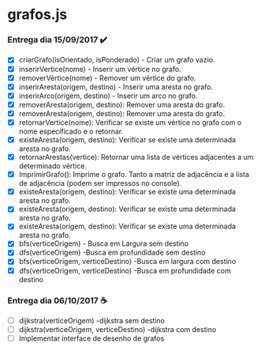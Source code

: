 # grafos.js 

### Entrega dia 15/09/2017 :heavy_check_mark:

- [x] criarGrafo(isOrientado, isPonderado) - Criar um grafo vazio.
- [x] inserirVertice(nome) - Inserir um vértice no grafo.
- [x] removerVértice(nome) - Remover um vértice do grafo.
- [x] inserirAresta(origem, destino) - Inserir uma aresta no grafo. 
- [x] inserirArco(origem, destino) - Inserir um arco no grafo. 
- [x] removerAresta(origem, destino): Remover uma aresta do grafo.
- [x] removerAresta(origem, destino): Remover uma aresta do grafo.
- [x] retornarVertice(nome): Verificar se existe um vértice no grafo com o nome específicado e o retornar.
- [x] existeAresta(origem, destino): Verificar se existe uma determinada aresta no grafo.
- [x] retornarArestas(vertice): Retornar uma lista de vértices adjacentes a um determinado vértice.
- [x] ImprimirGrafo(): Imprime o grafo. Tanto a matriz de adjacência e a lista de adjacência (podem ser impressos no console).
- [x] existeAresta(origem, destino): Verificar se existe uma determinada aresta no grafo.
- [x] existeAresta(origem, destino): Verificar se existe uma determinada aresta no grafo.
- [x] existeAresta(origem, destino): Verificar se existe uma determinada aresta no grafo.
- [x] bfs(verticeOrigem) - Busca em Largura sem destino
- [x] dfs(verticeOrigem) -Busca em profundidade sem destino
- [x] bfs(verticeOrigem, verticeDestino) -Busca em largura com destino
- [x] dfs(verticeOrigem, verticeDestino) -Busca em profundidade com destino

### Entrega dia 06/10/2017 :coffee:

- [ ] dijkstra(verticeOrigem) -dijkstra sem destino
- [ ] dijkstra(verticeOrigem, verticeDestino) -dijkstra com destino
- [ ] Implementar interface de desenho de grafos
